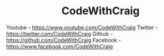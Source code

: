 <h1 align="center">
  CodeWithCraig
</h1>

Youtube - https://www.youtube.com/CodeWithCraig
Twitter - https://twitter.com/CodeWithCraig
Github - https://github.com/CodeWithCraig
Facebook - https://www.facebook.com/CodeWithCraig

